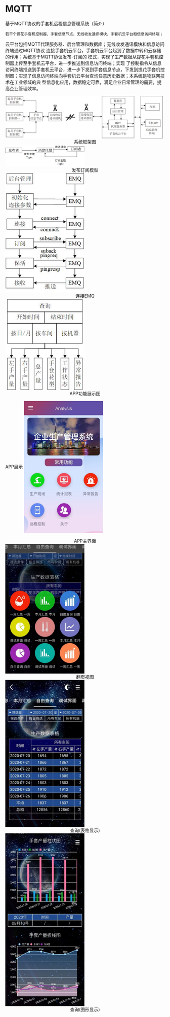 # MQTT
基于MQTT协议的手套机远程信息管理系统（简介）

    若干个提花手套机控制器、手套信息节点、无线收发通讯模块、手套机云平台和信息访问终端；
云平台包括MQTT代理服务器、后台管理和数据库；无线收发通讯模块和信息访问终端通过MQTT协议
连接手套机云平台，手套机云平台起到了数据中转和云存储的作用；系统基于MQTT协议发布-订阅的
模式，实现了生产数据从提花手套机控制器上传至手套机云平台，进一步推送到信息访问终端；实现
了控制指令从信息访问终端推送到手套机云平台，进一步下发到手套信息节点，下发到提花手套机控
制器；实现了信息访问终端向手套机云平台查询任意历史数据；本系统是物联网技术在工业领域的典
型信息化应用，数据稳定可靠，满足企业日常管理的需要，提高企业管理效率。

<img src="https://github.com/Novak666/MQTT/blob/master/images/%E7%B3%BB%E7%BB%9F%E6%A1%86%E6%9E%B6%E5%9B%BE.jpg" width = "500" height = "" alt="" align=center />
<center>系统框架图</center>

<img src="https://github.com/Novak666/MQTT/blob/master/images/%E5%8F%91%E5%B8%83%E8%AE%A2%E9%98%85%E6%A8%A1%E5%9E%8B.jpg" width = "250" height = "" alt="" align=center />
<center>发布订阅模型</center>

<img src="https://github.com/Novak666/MQTT/blob/master/images/%E8%BF%9E%E6%8E%A5EMQ.jpg" width = "250" height = "" alt="" align=center />
<center>连接EMQ</center>

<img src="https://github.com/Novak666/MQTT/blob/master/images/APP%E5%8A%9F%E8%83%BD%E5%B1%95%E7%A4%BA%E5%9B%BE.jpg" width = "250" height = "" alt="" align=center />
<center>APP功能展示图</center>

APP展示
<img src="https://github.com/Novak666/MQTT/blob/master/images/APP%E4%B8%BB%E7%95%8C%E9%9D%A2.jpg" width = "250" height = "" alt="" align=center />
<center>APP主界面</center>

<img src="https://github.com/Novak666/MQTT/blob/master/images/%E7%BF%BB%E9%A1%B5%E8%A7%86%E5%9B%BE.jpg" width = "250" height = "" alt="" align=center />
<center>翻页视图</center>

<img src="https://github.com/Novak666/MQTT/blob/master/images/%E6%9F%A5%E8%AF%A2(%E8%A1%A8%E6%A0%BC%E6%98%BE%E7%A4%BA).jpg" width = "250" height = "" alt="" align=center />
<center>查询(表格显示)</center>

<img src="https://github.com/Novak666/MQTT/blob/master/images/%E6%9F%A5%E8%AF%A2(%E5%9B%BE%E5%BD%A2%E6%98%BE%E7%A4%BA).jpg" width = "250" height = "" alt="" align=center />
<center>查询(图形显示)</center>
